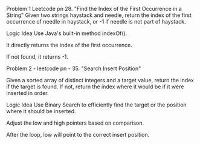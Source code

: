 Problem 1
Leetcode pn 28. "Find the Index of the First Occurrence in a String"
Given two strings haystack and needle, return the index of the first occurrence of needle in haystack, or -1 if needle is not part of haystack.

Logic Idea
Use Java's built-in method indexOf().

It directly returns the index of the first occurrence.

If not found, it returns -1.


Problem 2 - 
leetcode pn - 35. "Search Insert Position"

Given a sorted array of distinct integers and a target value, return the index if the target is found.
If not, return the index where it would be if it were inserted in order.

Logic Idea
Use Binary Search to efficiently find the target or the position where it should be inserted.

Adjust the low and high pointers based on comparison.

After the loop, low will point to the correct insert position.
